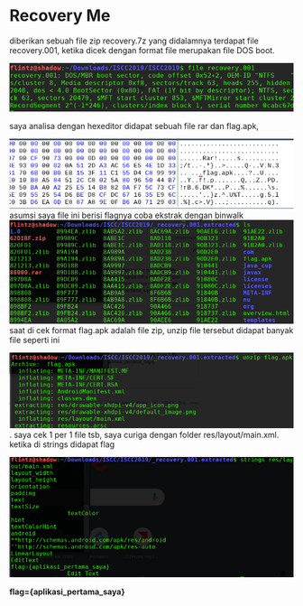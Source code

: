 # Recovery Me
diberikan sebuah file zip recovery.7z
yang didalamnya terdapat file recovery.001, ketika dicek dengan format file merupakan file DOS boot.

<img src="../img/1.png"/>

saya analisa dengan hexeditor didapat sebuah file rar dan flag.apk, 

<img src="../img/5.png"/> 
asumsi saya file ini berisi flagnya 
coba ekstrak dengan binwalk 

<img src="../img/2.png"/>
saat di cek format flag.apk adalah file zip, unzip file tersebut didapat banyak file seperti ini

<img src="../img/3.png"/>. 
saya cek 1 per 1 file tsb, saya curiga dengan folder res/layout/main.xml. 
ketika di strings didapat flag 

<img src="../img/4.png"/>  

**flag={aplikasi_pertama_saya}**
 
